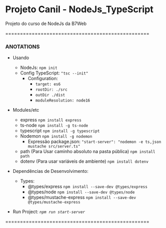 # Projeto Canil - NodeJs_TypeScript
Projeto do curso de NodeJs da B7Web

=================================================
### ANOTATIONS

- Usando 
    - NodeJs:
        `npm init`
    - Config TypeScript:
        `"tsc --init"`
        - Configuration:
            - `target: es6`
            - `rootDir: ./src`
            - `outDir ./dist`
            - `moduleResolution: node16`

- Modules/etc
    - express
        `npm install express` 
    - ts-node
        `npm install -g ts-node`
    - typescript
        `npm install -g typescript`
    - Nodemon
        `npm install -g nodemon` 
        - Expressão package.json:
          `"start-server": "nodemon -e ts,json mustache src/server.ts"`
    - path (Para Usar caminho absoluto na pasta pública)
        `npm install path` 
    - dotenv (Para usar variáveis de ambiente)
        `npm install dotenv`
- Dependências de Desenvolvimento:
  - Types:
    - @types/express
        `npm install --save-dev @types/express` 
    - @types/node
        `npm install --save-dev @types/node`
    - @types/mustache-express
        `npm install --save-dev @types/mustache-express` 

- Run Project:
    *`npm run start-server`*

=================================================
